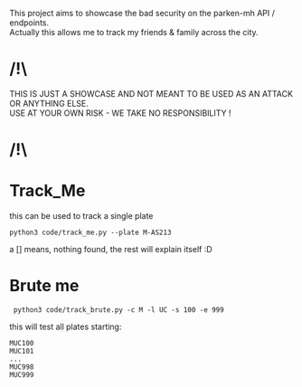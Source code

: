 This project aims to showcase the bad security on the parken-mh API / endpoints.  
Actually this allows me to track my friends & family across the city.  


# /!\ 
THIS IS JUST A SHOWCASE AND NOT MEANT TO BE USED AS AN ATTACK OR ANYTHING ELSE.  
USE AT YOUR OWN RISK - WE TAKE NO RESPONSIBILITY !
# /!\ 


# Track_Me
this can be used to track a single plate 
```shell
python3 code/track_me.py --plate M-AS213
```

a [] means, nothing found, the rest will explain itself :D 


# Brute me
```shell
 python3 code/track_brute.py -c M -l UC -s 100 -e 999
```
this will test all plates starting:
```text
MUC100
MUC101
...
MUC998
MUC999
```